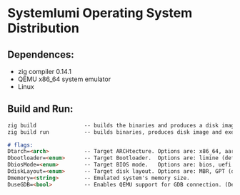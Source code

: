 # Systemlumi Operating System Distribution


## Dependences:

- zig compiler 0.14.1
- QEMU x86_64 system emulator
- Linux


## Build and Run:

```md
zig build               -- builds the binaries and produces a disk image
zig build run           -- builds binaries, produces disk image and execute it on qemu

# flags:
Dtarch=<arch>           -- Target ARCHtecture. Options are: x86_64, aarch64 (default is host)
Dbootloader=<enum>      -- Target Bootloader.  Options are: limine (default is limine)
DbiosMode=<enum>        -- Target BIOS mode.   Options are: bios, uefi (default is bios)
DdiskLayout=<enum>      -- Target disk layout. Options are: MBR, GPT (default is MBR, GPT if UEFI)
Dmemory=<string>        -- Emulated system's memory size.
DuseGDB=<bool>          -- Enables QEMU support for GDB connection. (Default is false)
```

